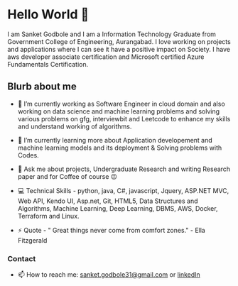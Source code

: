 # Hello World 👋

I am  Sanket Godbole and I am a Information Technology Graduate from Government College of Engineering, Aurangabad. I love working on projects and applications where I can see it have a positive impact on Society.
I have aws developer associate certification and Microsoft certified Azure Fundamentals Certification.  

## Blurb about me 

- 🔭 I’m currently working as Software Engineer in cloud domain and also working on  data science and machine learning problems and solving various problems on gfg, interviewbit and Leetcode to enhance my skills and understand working of algorithms.

- 🌱 I’m currently learning more about Application developement and machine learning models and its deployment & Solving problems with Codes.

- 💬 Ask me about projects, Undergraduate Research and writing Research paper and for Coffee of course 😉  

- 💻 Technical Skills - python, java, C#, javascript, Jquery, ASP.NET MVC, Web API, Kendo UI, Asp.net, Git, HTML5, Data Structures and Algorithms, Machine Learning, Deep Learning, DBMS, AWS, Docker, Terraform and Linux. 

- ⚡ Quote - " Great things never come from comfort zones." - Ella Fitzgerald 



### Contact
- 📫 How to reach me: sanket.godbole31@gmail.com or [linkedIn](https://www.linkedin.com/in/sanket-godbole-b6503813a/)



<!--
**sankket/sankket** is a ✨ _special_ ✨ repository because its `README.md` (this file) appears on your GitHub profile.

Here are some ideas to get you started:

- 🔭 I’m currently working on ...
- 🌱 I’m currently learning ...
- 👯 I’m looking to collaborate on ...
- 🤔 I’m looking for help with ...
- 💬 Ask me about ...
- 📫 How to reach me: ...
- 😄 Pronouns: ...
- ⚡ Fun fact: ...
-->
